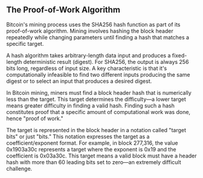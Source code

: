 ## The Proof-of-Work Algorithm

Bitcoin's mining process uses the SHA256 hash function as part of its proof-of-work algorithm. Mining involves hashing the block header repeatedly while changing parameters until finding a hash that matches a specific target.

A hash algorithm takes arbitrary-length data input and produces a fixed-length deterministic result (digest). For SHA256, the output is always 256 bits long, regardless of input size. A key characteristic is that it's computationally infeasible to find two different inputs producing the same digest or to select an input that produces a desired digest.

In Bitcoin mining, miners must find a block header hash that is numerically less than the target. This target determines the difficulty—a lower target means greater difficulty in finding a valid hash. Finding such a hash constitutes proof that a specific amount of computational work was done, hence "proof of work."

The target is represented in the block header in a notation called "target bits" or just "bits." This notation expresses the target as a coefficient/exponent format. For example, in block 277,316, the value 0x1903a30c represents a target where the exponent is 0x19 and the coefficient is 0x03a30c. This target means a valid block must have a header hash with more than 60 leading bits set to zero—an extremely difficult challenge.